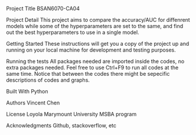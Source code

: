 Project Title
BSAN6070-CA04

Project Detail
This project aims to compare the accuracy/AUC for diffenrent models while some of the hyperparameters are set to the same, and find out the best hyperparameters to use in a single model. 

Getting Started
These instructions will get you a copy of the project up and running on your local machine for development and testing purposes. 

Running the tests
All packages needed are imported inside the codes, no extra packages needed.
Feel free to use Ctrl+F9 to run all codes at the same time.
Notice that between the codes there might be sepecific descriptions of codes and graphs.

Built With
Python

Authors
Vincent Chen

License
Loyola Marymount University MSBA program

Acknowledgments
Github, stackoverflow, etc